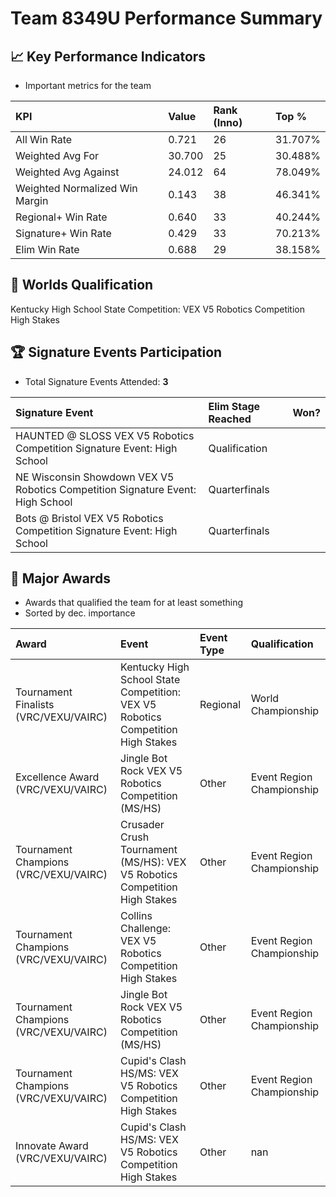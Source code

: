 # Team 8349U Performance Summary

## 📈 Key Performance Indicators
- Important metrics for the team

| KPI | Value | Rank (Inno) | Top % |
|:---|:-----|:----|:-----|
| All Win Rate | 0.721 | 26 | 31.707% |
| Weighted Avg For | 30.700 | 25 | 30.488% |
| Weighted Avg Against | 24.012 | 64 | 78.049% |
| Weighted Normalized Win Margin | 0.143 | 38 | 46.341% |
| Regional+ Win Rate | 0.640 | 33 | 40.244% |
| Signature+ Win Rate | 0.429 | 33 | 70.213% |
| Elim Win Rate | 0.688 | 29 | 38.158% |


## 🎯 Worlds Qualification
Kentucky High School State Competition: VEX V5 Robotics Competition High Stakes

## 🏆 Signature Events Participation
- Total Signature Events Attended: **3**

| Signature Event | Elim Stage Reached | Won? |
|:----------------|:-------------------|:----|
| HAUNTED @ SLOSS VEX V5 Robotics Competition Signature Event: High School | Qualification |  |
| NE Wisconsin Showdown VEX V5 Robotics Competition Signature Event: High School | Quarterfinals |  |
| Bots @ Bristol VEX V5 Robotics Competition Signature Event: High School | Quarterfinals |  |


## 🥇 Major Awards
- Awards that qualified the team for at least something
- Sorted by dec. importance

| Award | Event | Event Type | Qualification |
|:------|:------|:-----------|:--------------|
| Tournament Finalists (VRC/VEXU/VAIRC) | Kentucky High School State Competition: VEX V5 Robotics Competition High Stakes | Regional | World Championship |
| Excellence Award (VRC/VEXU/VAIRC) | Jingle Bot Rock VEX V5 Robotics Competition (MS/HS) | Other | Event Region Championship |
| Tournament Champions (VRC/VEXU/VAIRC) | Crusader Crush Tournament (MS/HS): VEX V5 Robotics Competition High Stakes | Other | Event Region Championship |
| Tournament Champions (VRC/VEXU/VAIRC) | Collins Challenge: VEX V5 Robotics Competition High Stakes | Other | Event Region Championship |
| Tournament Champions (VRC/VEXU/VAIRC) | Jingle Bot Rock VEX V5 Robotics Competition (MS/HS) | Other | Event Region Championship |
| Tournament Champions (VRC/VEXU/VAIRC) | Cupid's Clash HS/MS: VEX V5 Robotics Competition High Stakes | Other | Event Region Championship |
| Innovate Award (VRC/VEXU/VAIRC) | Cupid's Clash HS/MS: VEX V5 Robotics Competition High Stakes | Other | nan |

